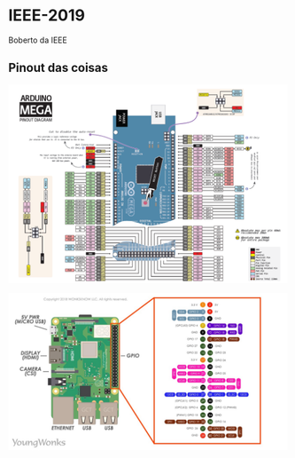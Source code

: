 # IEEE-2019

Boberto da IEEE

## Pinout das coisas

![arduinoMega](./readme_imgs/arduinoMega.png)

![rasp](./readme_imgs/raspberry.jpeg)